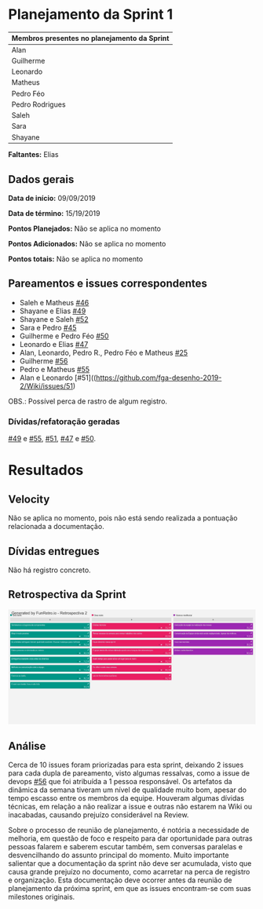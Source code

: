 # Planejamento da Sprint 1

| Membros presentes no planejamento da Sprint  |
|---------------------|
| Alan  |
| Guilherme |
| Leonardo  |
| Matheus |
| Pedro Féo |
| Pedro Rodrigues|
| Saleh  |
| Sara  |
| Shayane|

__Faltantes:__ Elias

## Dados gerais

**Data de início:** 09/09/2019

**Data de término:** 15/19/2019

**Pontos Planejados:** Não se aplica no momento

**Pontos Adicionados:** Não se aplica no momento

**Pontos totais:** Não se aplica no momento

## Pareamentos e issues correspondentes
- Saleh e Matheus [#46](https://github.com/fga-desenho-2019-2/Wiki/issues/46)
- Shayane e Elias [#49](https://github.com/fga-desenho-2019-2/Wiki/issues/49)
- Shayane e Saleh [#52](https://github.com/fga-desenho-2019-2/Wiki/issues/52)
- Sara e Pedro [#45](https://github.com/fga-desenho-2019-2/Wiki/issues/45)
- Guilherme e Pedro Féo [#50](https://github.com/fga-desenho-2019-2/Wiki/issues/50)
- Leonardo e Elias [#47](https://github.com/fga-desenho-2019-2/Wiki/issues/47)
- Alan, Leonardo, Pedro R., Pedro Féo e Matheus [#25](https://github.com/fga-desenho-2019-2/Wiki/issues/25)
- Guilherme [#56](https://github.com/fga-desenho-2019-2/Wiki/issues/56)
- Pedro e Matheus [#55](https://github.com/fga-desenho-2019-2/Wiki/issues/55)
- Alan e Leonardo [#51]((https://github.com/fga-desenho-2019-2/Wiki/issues/51)

OBS.: Possível perca de rastro de algum registro.

### Dívidas/refatoração geradas
[#49](https://github.com/fga-desenho-2019-2/Wiki/issues/49) e [#55](https://github.com/fga-desenho-2019-2/Wiki/issues/55), [#51](https://github.com/fga-desenho-2019-2/Wiki/issues/51), [#47](https://github.com/fga-desenho-2019-2/Wiki/issues/47) e [#50](https://github.com/fga-desenho-2019-2/Wiki/issues/50).


# Resultados

## Velocity

Não se aplica no momento, pois não está sendo realizada a pontuação relacionada a documentação.

## Dívidas entregues

Não há registro concreto.

## Retrospectiva da Sprint

![../gerencia/img/retrospectiva1.png](../gerencia/img/retrospectiva1.jpg)

## Análise

Cerca de 10 issues foram priorizadas para esta sprint, deixando 2 issues para cada dupla de pareamento, visto algumas ressalvas, como a issue de devops [#56](https://github.com/fga-desenho-2019-2/Wiki/issues/56) que foi atribuída a 1 pessoa responsável. Os artefatos da dinâmica da semana tiveram um nível de qualidade muito bom, apesar do tempo escasso entre os membros da equipe. Houveram algumas dívidas técnicas, em relação a não realizar a issue e outras não estarem na Wiki ou inacabadas, causando prejuízo considerável na Review.

Sobre o processo de reunião de planejamento, é notória a necessidade de melhoria, em questão de foco e respeito para dar oportunidade para outras pessoas falarem e saberem escutar também, sem conversas paralelas e desvencilhando do assunto principal do momento. Muito importante salientar que a documentação da sprint não deve ser acumulada, visto que causa grande prejuízo no documento, como acarretar na perca de registro e organização. Esta documentação deve ocorrer antes da reunião de planejamento da próxima sprint, em que as issues encontram-se com suas milestones originais.